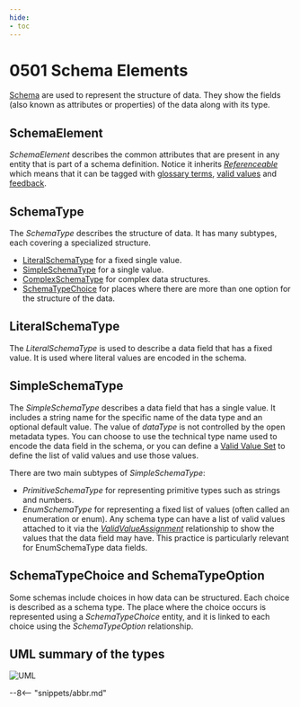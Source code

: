 ```yaml
---
hide:
- toc
---
```


<!-- SPDX-License-Identifier: CC-BY-4.0 -->
<!-- Copyright Contributors to the ODPi Egeria project. -->

# 0501 Schema Elements

[Schema](/concepts/schema) are used to represent the structure of data.  They show the fields (also known as attributes or properties) of the data along with its type.

## SchemaElement

*SchemaElement* describes the common attributes that are present in any entity that is part of a schema definition.  Notice it inherits [*Referenceable*](/types/0/0010-Base-Model) which means that it can be tagged with [glossary terms](/types/3/0370-Semantic-Assignment), [valid values](/types/5/0545-Reference-Data) and [feedback](/types/1/0150-Feedback).

## SchemaType

The *SchemaType* describes the structure of data.  It has many subtypes, each covering a specialized structure.

* [LiteralSchemaType](#literalschematype) for a fixed single value.
* [SimpleSchemaType](#simpleschematype) for a single value.
* [ComplexSchemaType](/types/5/0505-Schema-Attributes) for complex data structures.
* [SchemaTypeChoice](#schematypechoice-and-schematypeoption) for places where there are more than one option for the structure of the data.

## LiteralSchemaType

The *LiteralSchemaType* is used to describe a data field that has a fixed value.  It is used where literal values are encoded in the schema. 

## SimpleSchemaType

The *SimpleSchemaType* describes a data field that has a single value.  It includes a string name for the specific name of the data type and an optional default value.   The value of *dataType* is not controlled by the open metadata types.  You can choose to use the technical type name used to encode the data field in the schema, or you can define a [Valid Value Set](/types/5/0545-Reference-Data) to define the list of valid values and use those values.

There are two main subtypes of *SimpleSchemaType*:

* *PrimitiveSchemaType* for representing primitive types such as strings and numbers.
* *EnumSchemaType* for representing a fixed list of values (often called an enumeration or enum).  Any schema type can have a list of valid values attached to it via the [*ValidValueAssignment*](/types/5/0545-Reference-Data) relationship to show the values that the data field may have.  This practice is particularly relevant for EnumSchemaType data fields.

## SchemaTypeChoice and SchemaTypeOption

Some schemas include choices in how data can be structured.  Each choice is described as a schema type.  The place where the choice occurs is represented using a *SchemaTypeChoice* entity, and it is linked to each choice using the *SchemaTypeOption* relationship.



## UML summary of the types

![UML](0501-Schema-Elements.svg)




--8<-- "snippets/abbr.md"